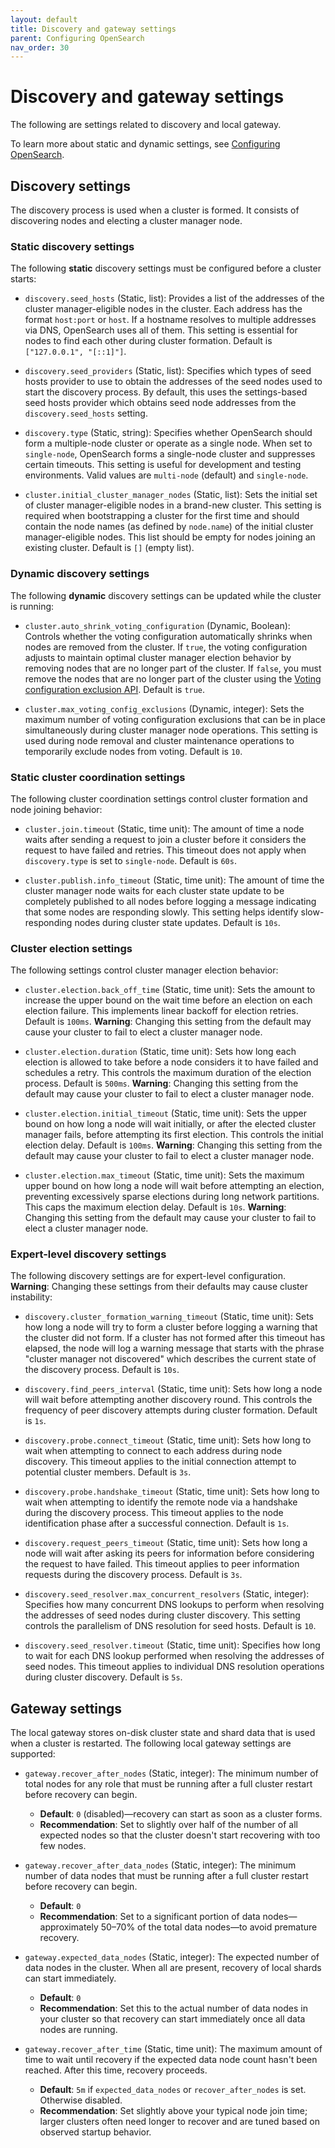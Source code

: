 ```yaml
---
layout: default
title: Discovery and gateway settings
parent: Configuring OpenSearch
nav_order: 30
---
```


# Discovery and gateway settings

The following are settings related to discovery and local gateway.

To learn more about static and dynamic settings, see [Configuring OpenSearch]({{site.url}}{{site.baseurl}}/install-and-configure/configuring-opensearch/index/).

## Discovery settings

The discovery process is used when a cluster is formed. It consists of discovering nodes and electing a cluster manager node.

### Static discovery settings

The following **static** discovery settings must be configured before a cluster starts:

- `discovery.seed_hosts` (Static, list): Provides a list of the addresses of the cluster manager-eligible nodes in the cluster. Each address has the format `host:port` or `host`. If a hostname resolves to multiple addresses via DNS, OpenSearch uses all of them. This setting is essential for nodes to find each other during cluster formation. Default is `["127.0.0.1", "[::1]"]`.

- `discovery.seed_providers` (Static, list): Specifies which types of seed hosts provider to use to obtain the addresses of the seed nodes used to start the discovery process. By default, this uses the settings-based seed hosts provider which obtains seed node addresses from the `discovery.seed_hosts` setting.

- `discovery.type` (Static, string): Specifies whether OpenSearch should form a multiple-node cluster or operate as a single node. When set to `single-node`, OpenSearch forms a single-node cluster and suppresses certain timeouts. This setting is useful for development and testing environments. Valid values are `multi-node` (default) and `single-node`.

- `cluster.initial_cluster_manager_nodes` (Static, list): Sets the initial set of cluster manager-eligible nodes in a brand-new cluster. This setting is required when bootstrapping a cluster for the first time and should contain the node names (as defined by `node.name`) of the initial cluster manager-eligible nodes. This list should be empty for nodes joining an existing cluster. Default is `[]` (empty list).


### Dynamic discovery settings

The following **dynamic** discovery settings can be updated while the cluster is running:

- `cluster.auto_shrink_voting_configuration` (Dynamic, Boolean): Controls whether the voting configuration automatically shrinks when nodes are removed from the cluster. If `true`, the voting configuration adjusts to maintain optimal cluster manager election behavior by removing nodes that are no longer part of the cluster. If `false`, you must remove the nodes that are no longer part of the cluster using the [Voting configuration exclusion API]({{site.url}}{{site.baseurl}}/api-reference/cluster-api/cluster-voting-configuration-exclusions/). Default is `true`.

- `cluster.max_voting_config_exclusions` (Dynamic, integer): Sets the maximum number of voting configuration exclusions that can be in place simultaneously during cluster manager node operations. This setting is used during node removal and cluster maintenance operations to temporarily exclude nodes from voting. Default is `10`.

### Static cluster coordination settings

The following cluster coordination settings control cluster formation and node joining behavior:

- `cluster.join.timeout` (Static, time unit): The amount of time a node waits after sending a request to join a cluster before it considers the request to have failed and retries. This timeout does not apply when `discovery.type` is set to `single-node`. Default is `60s`.

- `cluster.publish.info_timeout` (Static, time unit): The amount of time the cluster manager node waits for each cluster state update to be completely published to all nodes before logging a message indicating that some nodes are responding slowly. This setting helps identify slow-responding nodes during cluster state updates. Default is `10s`.

### Cluster election settings

The following settings control cluster manager election behavior:

- `cluster.election.back_off_time` (Static, time unit): Sets the amount to increase the upper bound on the wait time before an election on each election failure. This implements linear backoff for election retries. Default is `100ms`. **Warning**: Changing this setting from the default may cause your cluster to fail to elect a cluster manager node.

- `cluster.election.duration` (Static, time unit): Sets how long each election is allowed to take before a node considers it to have failed and schedules a retry. This controls the maximum duration of the election process. Default is `500ms`. **Warning**: Changing this setting from the default may cause your cluster to fail to elect a cluster manager node.

- `cluster.election.initial_timeout` (Static, time unit): Sets the upper bound on how long a node will wait initially, or after the elected cluster manager fails, before attempting its first election. This controls the initial election delay. Default is `100ms`. **Warning**: Changing this setting from the default may cause your cluster to fail to elect a cluster manager node.

- `cluster.election.max_timeout` (Static, time unit): Sets the maximum upper bound on how long a node will wait before attempting an election, preventing excessively sparse elections during long network partitions. This caps the maximum election delay. Default is `10s`. **Warning**: Changing this setting from the default may cause your cluster to fail to elect a cluster manager node.

### Expert-level discovery settings

The following discovery settings are for expert-level configuration. **Warning**: Changing these settings from their defaults may cause cluster instability:

- `discovery.cluster_formation_warning_timeout` (Static, time unit): Sets how long a node will try to form a cluster before logging a warning that the cluster did not form. If a cluster has not formed after this timeout has elapsed, the node will log a warning message that starts with the phrase "cluster manager not discovered" which describes the current state of the discovery process. Default is `10s`.

- `discovery.find_peers_interval` (Static, time unit): Sets how long a node will wait before attempting another discovery round. This controls the frequency of peer discovery attempts during cluster formation. Default is `1s`.

- `discovery.probe.connect_timeout` (Static, time unit): Sets how long to wait when attempting to connect to each address during node discovery. This timeout applies to the initial connection attempt to potential cluster members. Default is `3s`.

- `discovery.probe.handshake_timeout` (Static, time unit): Sets how long to wait when attempting to identify the remote node via a handshake during the discovery process. This timeout applies to the node identification phase after a successful connection. Default is `1s`.

- `discovery.request_peers_timeout` (Static, time unit): Sets how long a node will wait after asking its peers for information before considering the request to have failed. This timeout applies to peer information requests during the discovery process. Default is `3s`.

- `discovery.seed_resolver.max_concurrent_resolvers` (Static, integer): Specifies how many concurrent DNS lookups to perform when resolving the addresses of seed nodes during cluster discovery. This setting controls the parallelism of DNS resolution for seed hosts. Default is `10`.

- `discovery.seed_resolver.timeout` (Static, time unit): Specifies how long to wait for each DNS lookup performed when resolving the addresses of seed nodes. This timeout applies to individual DNS resolution operations during cluster discovery. Default is `5s`.


## Gateway settings

The local gateway stores on-disk cluster state and shard data that is used when a cluster is restarted. The following local gateway settings are supported:

- `gateway.recover_after_nodes` (Static, integer): The minimum number of total nodes for any role that must be running after a full cluster restart before recovery can begin.
  - **Default**: `0` (disabled)—recovery can start as soon as a cluster forms.
  - **Recommendation**: Set to slightly over half of the number of all expected nodes so that the cluster doesn't start recovering with too few nodes.

- `gateway.recover_after_data_nodes` (Static, integer): The minimum number of data nodes that must be running after a full cluster restart before recovery can begin.
  - **Default**: `0`
  - **Recommendation**: Set to a significant portion of data nodes—approximately 50–70% of the total data nodes—to avoid premature recovery.

- `gateway.expected_data_nodes` (Static, integer): The expected number of data nodes in the cluster. When all are present, recovery of local shards can start immediately.
  - **Default**: `0`
  - **Recommendation**: Set this to the actual number of data nodes in your cluster so that recovery can start immediately once all data nodes are running.

- `gateway.recover_after_time` (Static, time unit): The maximum amount of time to wait until recovery if the expected data node count hasn't been reached. After this time, recovery proceeds.
  - **Default**: `5m` if `expected_data_nodes` or `recover_after_nodes` is set. Otherwise disabled.
  - **Recommendation**: Set slightly above your typical node join time; larger clusters often need longer to recover and are tuned based on observed startup behavior.

